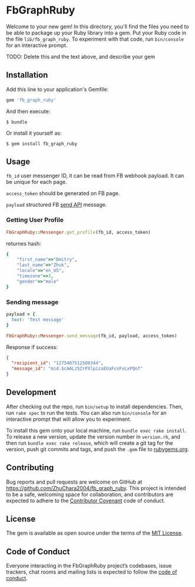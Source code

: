 # FbGraphRuby

Welcome to your new gem! In this directory, you'll find the files you need to be able to package up your Ruby library into a gem. Put your Ruby code in the file `lib/fb_graph_ruby`. To experiment with that code, run `bin/console` for an interactive prompt.

TODO: Delete this and the text above, and describe your gem

## Installation

Add this line to your application's Gemfile:

```ruby
gem 'fb_graph_ruby'
```

And then execute:

    $ bundle

Or install it yourself as:

    $ gem install fb_graph_ruby

## Usage

```fb_id``` user messenger ID, it can be read from FB webhook payload. It can be unique for each page.

```access_token``` should be generated on FB page.

```payload``` structured FB [send API](https://developers.facebook.com/docs/messenger-platform/send-api-reference) message.

### Getting User Profile
```ruby
FbGraphRuby::Messenger.get_profile(fb_id, access_token)
```

returnes hash:

```ruby
{
    "first_name"=>"Dmitry", 
    "last_name"=>"Zhuk", 
    "locale"=>"en_US", 
    "timezone"=>3, 
    "gender"=>"male"
}
```

### Sending message

```ruby
payload = {
  text: 'Test message'
}

FbGraphRuby::Messenger.send_message(fb_id, payload, access_token)
```

Response if success:
```json
{ 
  "recipient_id": "1275407512508344", 
  "message_id": "mid.$cAALz5ZrPXlpizaEUaFcnFvLxPQof"
}
```





## Development

After checking out the repo, run `bin/setup` to install dependencies. Then, run `rake spec` to run the tests. You can also run `bin/console` for an interactive prompt that will allow you to experiment.

To install this gem onto your local machine, run `bundle exec rake install`. To release a new version, update the version number in `version.rb`, and then run `bundle exec rake release`, which will create a git tag for the version, push git commits and tags, and push the `.gem` file to [rubygems.org](https://rubygems.org).

## Contributing

Bug reports and pull requests are welcome on GitHub at https://github.com/ZhuChara2004/fb_graph_ruby. This project is intended to be a safe, welcoming space for collaboration, and contributors are expected to adhere to the [Contributor Covenant](http://contributor-covenant.org) code of conduct.

## License

The gem is available as open source under the terms of the [MIT License](http://opensource.org/licenses/MIT).

## Code of Conduct

Everyone interacting in the FbGraphRuby project’s codebases, issue trackers, chat rooms and mailing lists is expected to follow the [code of conduct](https://github.com/[USERNAME]/fb_graph_ruby/blob/master/CODE_OF_CONDUCT.md).
